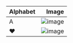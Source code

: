 |Alphabet | Image |
|:---|---:|
|A | ![image](https://user-images.githubusercontent.com/56452820/130693727-2cb77d32-0e21-473b-8d0a-1105ee845838.png) |
|❤|![image](https://user-images.githubusercontent.com/56452820/130694400-82357840-0e08-4add-80a8-c9aaf56a7cf0.png)|


